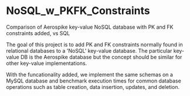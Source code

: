 # NoSQL_w_PKFK_Constraints
Comparison of Aerospike key-value NoSQL database with PK and FK constraints added, vs SQL

The goal of this project is to add PK and FK constraints normally found in relational databases to a 'NoSQL' key-value 
database. The particular key-value DB is the Aerospike database but the concept should be similar for other key-value implementations.

With the funcationality added, we implement the same schemas on a MySQL database and benchmark execution times for common database
operations such as table creation, data insertion, updates, and deletion.
